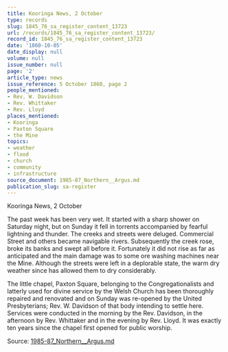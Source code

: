 ```yaml
---
title: Kooringa News, 2 October
type: records
slug: 1845_76_sa_register_content_13723
url: /records/1845_76_sa_register_content_13723/
record_id: 1845_76_sa_register_content_13723
date: '1860-10-05'
date_display: null
volume: null
issue_number: null
page: '2'
article_type: news
issue_reference: 5 October 1860, page 2
people_mentioned:
- Rev. W. Davidson
- Rev. Whittaker
- Rev. Lloyd
places_mentioned:
- Kooringa
- Paxton Square
- the Mine
topics:
- weather
- flood
- church
- community
- infrastructure
source_document: 1985-87_Northern__Argus.md
publication_slug: sa-register
---
```


Kooringa News, 2 October

The past week has been very wet.  It started with a sharp shower on Saturday night, but on Sunday it fell in torrents accompanied by fearful lightning and thunder.  The creeks and streets were deluged.  Commercial Street and others became navigable rivers.  Subsequently the creek rose, broke its banks and swept all before it.  Fortunately it did not rise as far as anticipated and the main damage was to some ore washing machines near the Mine.  Although the streets were left in a deplorable state, the warm dry weather since has allowed them to dry considerably.

The little chapel, Paxton Square, belonging to the Congregationalists and latterly used for divine service by the Welsh Church has been thoroughly repaired and renovated and on Sunday was re-opened by the United Presbyterians; Rev. W. Davidson of that body intending to settle here.  Services were conducted in the morning by the Rev. Davidson, in the afternoon by Rev. Whittaker and in the evening by Rev. Lloyd.  It was exactly ten years since the chapel first opened for public worship.


Source: [1985-87_Northern__Argus.md](/downloads/markdown/1985-87_Northern__Argus.md)
